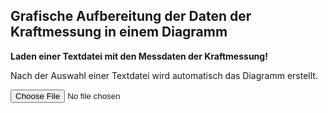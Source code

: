 <!--
author:   Ronny Stolze

email:    ronny.stolze@h2.de

version:  0.0.1

language: de

narrator: DE German Female

comment:  Auswertung der Schleifversuche Krebs&Riedel vom 26.-28.06.2024

script:  https://cdnjs.cloudflare.com/ajax/libs/echarts/4.2.1/echarts-en.js
-->


## Grafische Aufbereitung der Daten der Kraftmessung in einem Diagramm

**Laden einer Textdatei mit den Messdaten der Kraftmessung!**

Nach der Auswahl einer Textdatei wird automatisch das Diagramm erstellt.

<input type="file" onchange="getFileContent(this.files)">

<script>
window.getFileContent = (files) => {
	if (files.length !== 1) {
  	// Sicherstellen, dass nur eine Datei hochgeladen wurde.
    return;
  }
  const reader = new FileReader();
  reader.addEventListener("loadend", () => {
  	// in reader.result stehen die bytes
    // also müssen wir es noch in text umwandeln.

    const decoder = new TextDecoder();
    const textValue = decoder.decode(reader.result);

    const data = textValue.replace(/,/g, ".");

    const split = data.match(/\d+(?:\.\d+)?|\-\d+(?:\.\d+)?/g);
    const T = []
    const Fn_Spindel = []
    const Fn_Tisch = []
    const Ft_Spindel = []
    const Ft_Tisch = []

    for(let i=0; i<split.length; i=i+5) {
      T.push(parseFloat(split[i]));
      Fn_Spindel.push(parseFloat(split[i+1]));
      Fn_Tisch.push(parseFloat(split[i+2]));
      Ft_Spindel.push(parseFloat(split[i+3]));
      Ft_Tisch.push(parseFloat(split[i+4]));
    }

    plotData(T, Fn_Spindel, Fn_Tisch, Ft_Spindel, Ft_Tisch);

    // Jetzt kannst du dinge mit dem text machen
  	document.getElementById("content").innerText = textValue;
  });
  reader.readAsArrayBuffer(files[0]);
}

function plotData(t, y1, y2, y3, y4) {

  let main = document.getElementById('main');
  main.hidden = false;

  let fy1 = []
  let fy2 = []
  let fy3 = []
  let fy4 = []

  for(let i=0; i<t.length; i++) {
    fy1.push([t[i], y1[i]])
    fy2.push([t[i], y2[i]])
    fy3.push([t[i], y3[i]])
    fy4.push([t[i], y4[i]])
  }

  let chart = echarts.init(main);

  let option = {

    title : {
      display: false,
      text: "",
      subtext: '',
      itemGap: 10,
      textAlign: 'auto',
      textVerticalAlign: 'middle',
      textStyle: {
        fontSize: 30,
      },
      subtextStyle: {
        fontSize: 20,
      },
    },

    grid: {
      top: 120,
    },

    legend: {
        data:['Fn_Spindel', 'Fn_Tisch', 'Ft_Spindel', 'Ft_Tisch'],
        top: 80,
        itemGap: 30,
        itemWidth: 50,
        itemHeight: 20,
        textStyle: {
          fontSize: 24,
        },
    },

    toolbox: {
      show : true,
      feature : {
        mark : {show: true},
        dataZoom : {show: true},
        dataView : {show: true, readOnly: false},
        restore : {show: true},
        saveAsImage : {
          show: true,
          pixelRatio: 4,
        },
      },
    },

    xAxis: [{
      type: 'value',
      name: 'Zeit in s',
      nameLocation: 'middle',
      nameGap: 40,
      axisLabel: {
        fontSize: 20,
      },
      nameTextStyle: {
        fontSize: 20,
      },
    }],

    yAxis: [{
      type : 'value',
      name: 'Kraft in N',
      nameLocation: 'middle',
      nameGap: 60,
      axisLabel: {
        fontSize: 20,
      },
      nameTextStyle: {
        fontSize: 20,
      },
    }],


    series : [{
      name:'Fn_Spindel',
      type:'line',
      data: fy1,
      symbol: 'none',
      lineStyle: {
        width: 3,
      },
    },
    {
      name:'Fn_Tisch',
      type:'line',
      data: fy2,
      symbol: 'none',
      lineStyle: {
        width: 3,
      },
    },
    {
      name:'Ft_Spindel',
      type:'line',
      data: fy3,
      symbol: 'none',
      lineStyle: {
        width: 3,
      },
    },
    {
      name:'Ft_Tisch',
      type:'line',
      data: fy4,
      symbol: 'none',
      lineStyle: {
        width: 3,
      },
    }]
  };

  // use configuration item and data specified to show chart
  chart.setOption(option);

  window.addEventListener('resize', chart.resize);
}
</script>


<div id="main" style="position:relative; width:100%; height:100%;" hidden="true"></div>
